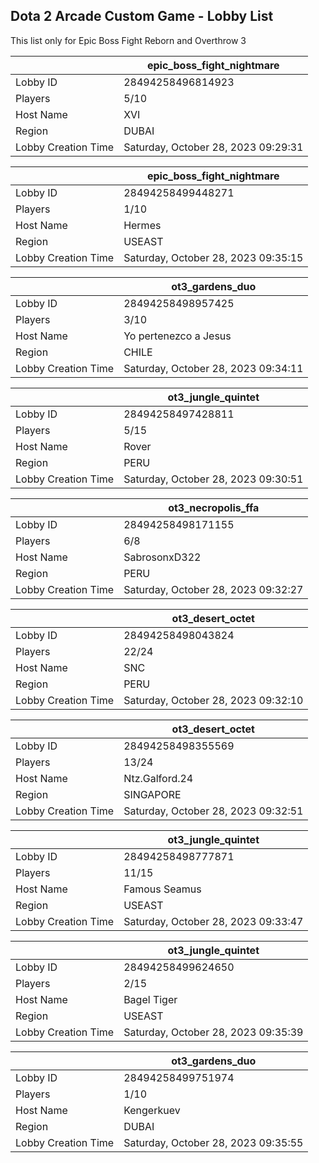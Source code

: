 ## Dota 2 Arcade Custom Game - Lobby List

This list only for Epic Boss Fight Reborn and Overthrow 3

|  | epic_boss_fight_nightmare |
| ------ | ------ |
| Lobby ID | 28494258496814923 |
| Players | 5/10 |
| Host Name | XVI |
| Region | DUBAI |
| Lobby Creation Time | Saturday, October 28, 2023 09:29:31 |


|  | epic_boss_fight_nightmare |
| ------ | ------ |
| Lobby ID | 28494258499448271 |
| Players | 1/10 |
| Host Name | Hermes |
| Region | USEAST |
| Lobby Creation Time | Saturday, October 28, 2023 09:35:15 |


|  | ot3_gardens_duo |
| ------ | ------ |
| Lobby ID | 28494258498957425 |
| Players | 3/10 |
| Host Name | Yo pertenezco a Jesus |
| Region | CHILE |
| Lobby Creation Time | Saturday, October 28, 2023 09:34:11 |


|  | ot3_jungle_quintet |
| ------ | ------ |
| Lobby ID | 28494258497428811 |
| Players | 5/15 |
| Host Name | Rover |
| Region | PERU |
| Lobby Creation Time | Saturday, October 28, 2023 09:30:51 |


|  | ot3_necropolis_ffa |
| ------ | ------ |
| Lobby ID | 28494258498171155 |
| Players | 6/8 |
| Host Name | SabrosonxD322 |
| Region | PERU |
| Lobby Creation Time | Saturday, October 28, 2023 09:32:27 |


|  | ot3_desert_octet |
| ------ | ------ |
| Lobby ID | 28494258498043824 |
| Players | 22/24 |
| Host Name | SNC |
| Region | PERU |
| Lobby Creation Time | Saturday, October 28, 2023 09:32:10 |


|  | ot3_desert_octet |
| ------ | ------ |
| Lobby ID | 28494258498355569 |
| Players | 13/24 |
| Host Name | Ntz.Galford.24 |
| Region | SINGAPORE |
| Lobby Creation Time | Saturday, October 28, 2023 09:32:51 |


|  | ot3_jungle_quintet |
| ------ | ------ |
| Lobby ID | 28494258498777871 |
| Players | 11/15 |
| Host Name | Famous Seamus |
| Region | USEAST |
| Lobby Creation Time | Saturday, October 28, 2023 09:33:47 |


|  | ot3_jungle_quintet |
| ------ | ------ |
| Lobby ID | 28494258499624650 |
| Players | 2/15 |
| Host Name | Bagel Tiger |
| Region | USEAST |
| Lobby Creation Time | Saturday, October 28, 2023 09:35:39 |


|  | ot3_gardens_duo |
| ------ | ------ |
| Lobby ID | 28494258499751974 |
| Players | 1/10 |
| Host Name | Kengerkuev |
| Region | DUBAI |
| Lobby Creation Time | Saturday, October 28, 2023 09:35:55 |


